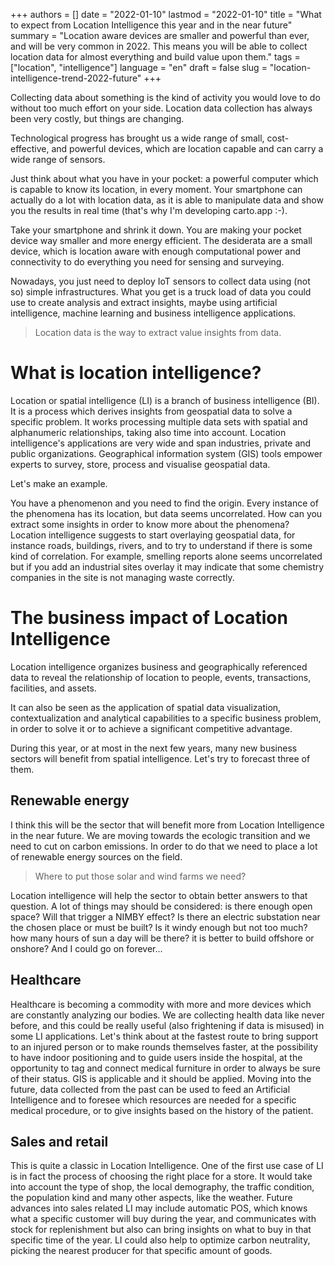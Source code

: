 +++
authors = []
date = "2022-01-10"
lastmod = "2022-01-10"
title = "What to expect from Location Intelligence this year and in the near future"
summary = "Location aware devices are smaller and powerful than ever, and will be very common in 2022. This means you will be able to collect location data for almost everything and build value upon them."
tags = ["location", "intelligence"]
language = "en"
draft = false
slug = "location-intelligence-trend-2022-future"
+++

Collecting data about something is the kind of activity you would love to do without too much effort on your side.
Location data collection has always been very costly, but things are changing.

Technological progress has brought us a wide range of small, cost-effective, and powerful devices, which are location capable and can carry a wide range of sensors.

Just think about what you have in your pocket: a powerful computer which is capable to know its location, in every moment.
Your smartphone can actually do a lot with location data, as it is able to manipulate data and show you the results in real time (that's why I'm developing carto.app :-).

Take your smartphone and shrink it down. You are making your pocket device way smaller and more energy efficient. The desiderata are a small device, which is location aware with enough computational power and connectivity to do everything you need for sensing and surveying.

Nowadays, you just need to deploy IoT sensors to collect data using (not so) simple infrastructures. What you get is a truck load of data you could use to create analysis and extract insights, maybe using artificial intelligence, machine learning and business intelligence applications.

> Location data is the way to extract value insights from data.

# What is location intelligence?

Location or spatial intelligence (LI) is a branch of business intelligence (BI).
It is a process which derives insights from geospatial data to solve a specific problem. It works processing multiple data sets with spatial and alphanumeric relationships, taking also time into account.
Location intelligence's applications are very wide and span industries, private and public organizations.
Geographical information system (GIS) tools empower experts to survey, store, process and visualise geospatial data. 

Let's make an example.

You have a phenomenon and you need to find the origin. Every instance of the phenomena has its location, but data seems uncorrelated. How can you extract some insights in order to know more about the phenomena?
Location intelligence suggests to start overlaying geospatial data, for instance roads, buildings, rivers, and to try to understand if there is some kind of correlation.
For example, smelling reports alone seems uncorrelated but if you add an industrial sites overlay it may indicate that some  chemistry companies in the site is not managing waste correctly.

# The business impact of Location Intelligence

 Location intelligence organizes business and geographically referenced data to reveal the relationship of location to people, events, transactions, facilities, and assets.
 
 It can also be seen as the application of spatial data visualization, contextualization and analytical capabilities to a specific business problem, in order to solve it or to achieve a significant competitive advantage.

During this year, or at most in the next few years, many new business sectors will benefit from spatial intelligence.
Let's try to forecast three of them.

## Renewable energy

I think this will be the sector that will benefit more from Location Intelligence in the near future.
We are moving towards the ecologic transition and we need to cut on carbon emissions. In order to do that we need to place a lot of renewable energy sources on the field.
> Where to put those solar and wind farms we need?

Location intelligence will help the sector to obtain better answers to that question. A lot of things may should be considered: is there enough open space? Will that trigger a NIMBY effect? Is there an electric substation near the chosen place or must be built? Is it windy enough but not too much? how many hours of sun a day will be there? it is better to build offshore or onshore? And I could go on forever...

## Healthcare

Healthcare is becoming a commodity with more and more devices which are constantly analyzing our bodies. We are collecting health data like never before, and this could be really useful (also frightening if data is misused) in some LI applications.
Let's think about at the fastest route to bring support to an injured person or to make rounds themselves faster, at the possibility to have indoor positioning and to guide users inside the hospital, at the opportunity to tag and connect medical furniture in order to always be sure of their status.
GIS is applicable and it should be applied.
Moving into the future, data collected from the past can be used to feed an Artificial Intelligence and to foresee which resources are needed for a specific medical procedure, or to give insights based on the history of the patient.

## Sales and retail

This is quite a classic in Location Intelligence. One of the first use case of LI is in fact the process of choosing the right place for a store. It would take into account the type of shop, the local demography, the traffic condition, the population kind and many other aspects, like the weather.
Future advances into sales related LI may include automatic POS, which knows what a specific customer will buy during the year, and communicates with stock for replenishment but also can bring insights on what to buy in that specific time of the year. LI could also help to optimize carbon neutrality, picking the nearest producer for that specific amount of goods.

